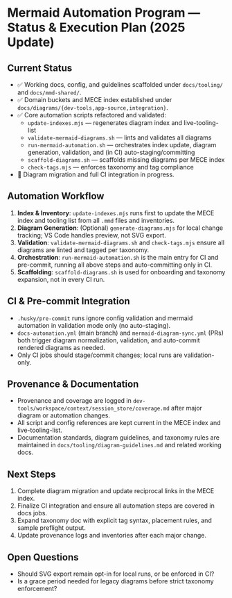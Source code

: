 # Mermaid Automation Program — Status & Execution Plan (2025 Update)

## Current Status

- ✅ Working docs, config, and guidelines scaffolded under `docs/tooling/` and `docs/mmd-shared/`.
- ✅ Domain buckets and MECE index established under `docs/diagrams/{dev-tools,app-source,integration}`.
- ✅ Core automation scripts refactored and validated:
  - `update-indexes.mjs` — regenerates diagram index and live-tooling-list
  - `validate-mermaid-diagrams.sh` — lints and validates all diagrams
  - `run-mermaid-automation.sh` — orchestrates index update, diagram generation, validation, and (in CI) auto-staging/committing
  - `scaffold-diagrams.sh` — scaffolds missing diagrams per MECE index
  - `check-tags.mjs` — enforces taxonomy and tag compliance
- 🚧 Diagram migration and full CI integration in progress.

## Automation Workflow

1. **Index & Inventory**: `update-indexes.mjs` runs first to update the MECE index and tooling list from all `.mmd` files and inventories.
2. **Diagram Generation**: (Optional) `generate-diagrams.mjs` for local change tracking; VS Code handles preview, not SVG export.
3. **Validation**: `validate-mermaid-diagrams.sh` and `check-tags.mjs` ensure all diagrams are linted and tagged per taxonomy.
4. **Orchestration**: `run-mermaid-automation.sh` is the main entry for CI and pre-commit, running all above steps and auto-committing only in CI.
5. **Scaffolding**: `scaffold-diagrams.sh` is used for onboarding and taxonomy expansion, not in every CI run.

## CI & Pre-commit Integration

- `.husky/pre-commit` runs ignore config validation and mermaid automation in validation mode only (no auto-staging).
- `docs-automation.yml` (main branch) and `mermaid-diagram-sync.yml` (PRs) both trigger diagram normalization, validation, and auto-commit rendered diagrams as needed.
- Only CI jobs should stage/commit changes; local runs are validation-only.

## Provenance & Documentation

- Provenance and coverage are logged in `dev-tools/workspace/context/session_store/coverage.md` after major diagram or automation changes.
- All script and config references are kept current in the MECE index and live-tooling-list.
- Documentation standards, diagram guidelines, and taxonomy rules are maintained in `docs/tooling/diagram-guidelines.md` and related working docs.

## Next Steps

1. Complete diagram migration and update reciprocal links in the MECE index.
2. Finalize CI integration and ensure all automation steps are covered in docs jobs.
3. Expand taxonomy doc with explicit tag syntax, placement rules, and sample preflight output.
4. Update provenance logs and inventories after each major change.

## Open Questions

- Should SVG export remain opt-in for local runs, or be enforced in CI?
- Is a grace period needed for legacy diagrams before strict taxonomy enforcement?
